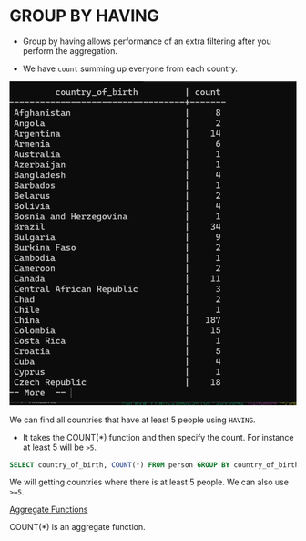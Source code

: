 # GROUP BY HAVING

- Group by having allows performance of an extra filtering after you perform the aggregation.

- We have `count` summing up everyone from each country. 

<img src="./img/co.png" alt="cb">


We can find all countries that have at least 5 people using `HAVING`.

- It takes the COUNT(*) function and then specify the count. For instance at least 5 will be `>5`.

```sql
SELECT country_of_birth, COUNT(*) FROM person GROUP BY country_of_birth HAVING COUNT(*) > 5 ORDER BY country_of_birth;
```

We will getting countries where there is at least 5 people.
 We can also use  `>=5`.

 <a href="https://www.postgresql.org/docs/9.5/functions-aggregate.html">Aggregate Functions</a>

 COUNT(*) is an aggregate function.

 





